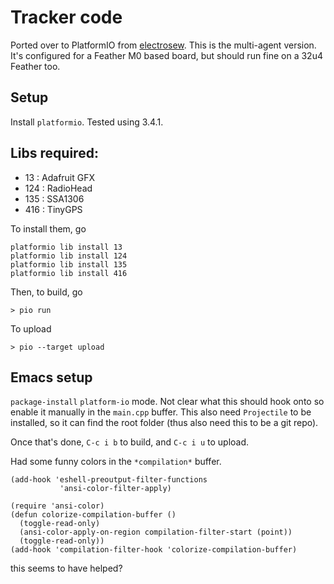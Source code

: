 # Tracker code

Ported over to PlatformIO from [electrosew](https://github.com/mrgriscom/electrosew/blob/master/feather_send/feather_send.ino). This is the multi-agent version. It's configured for a Feather M0 based board, but should run fine on a 32u4 Feather too.

## Setup

Install `platformio`. Tested using 3.4.1.

## Libs required:

- 13 : Adafruit GFX
- 124 : RadioHead
- 135 : SSA1306
- 416 : TinyGPS

To install them, go

    platformio lib install 13
    platformio lib install 124
    platformio lib install 135
    platformio lib install 416

Then, to build, go

    > pio run

To upload

    > pio --target upload

## Emacs setup

`package-install` `platform-io` mode. Not clear what this should hook onto
so enable it manually in the `main.cpp` buffer. This also need `Projectile`
to be installed, so it can find the root folder (thus also need this to
be a git repo).

Once that's done, `C-c i b` to build, and `C-c i u` to upload.

Had some funny colors in the `*compilation*` buffer.

````
(add-hook 'eshell-preoutput-filter-functions
           'ansi-color-filter-apply)

(require 'ansi-color)
(defun colorize-compilation-buffer ()
  (toggle-read-only)
  (ansi-color-apply-on-region compilation-filter-start (point))
  (toggle-read-only))
(add-hook 'compilation-filter-hook 'colorize-compilation-buffer)
````

this seems to have helped?
